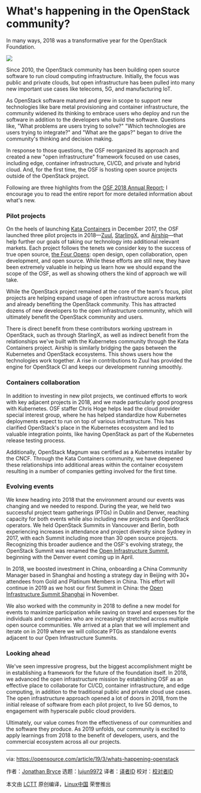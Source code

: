 [#]: collector: (lujun9972)
[#]: translator: ( )
[#]: reviewer: ( )
[#]: publisher: ( )
[#]: url: ( )
[#]: subject: (What's happening in the OpenStack community?)
[#]: via: (https://opensource.com/article/19/3/whats-happening-openstack)
[#]: author: (Jonathan Bryce https://opensource.com/users/jonathan-bryce)

What's happening in the OpenStack community?
======

In many ways, 2018 was a transformative year for the OpenStack Foundation.

![](https://opensource.com/sites/default/files/styles/image-full-size/public/lead-images/travel-mountain-cloud.png?itok=ZKsJD_vb)

Since 2010, the OpenStack community has been building open source software to run cloud computing infrastructure. Initially, the focus was public and private clouds, but open infrastructure has been pulled into many new important use cases like telecoms, 5G, and manufacturing IoT.

As OpenStack software matured and grew in scope to support new technologies like bare metal provisioning and container infrastructure, the community widened its thinking to embrace users who deploy and run the software in addition to the developers who build the software. Questions like, "What problems are users trying to solve?" "Which technologies are users trying to integrate?" and "What are the gaps?" began to drive the community's thinking and decision making.

In response to those questions, the OSF reorganized its approach and created a new "open infrastructure" framework focused on use cases, including edge, container infrastructure, CI/CD, and private and hybrid cloud. And, for the first time, the OSF is hosting open source projects outside of the OpenStack project.

Following are three highlights from the [OSF 2018 Annual Report][1]; I encourage you to read the entire report for more detailed information about what's new.

### Pilot projects

On the heels of launching [Kata Containers][2] in December 2017, the OSF launched three pilot projects in 2018—[Zuul][3], [StarlingX][4], and [Airship][5]—that help further our goals of taking our technology into additional relevant markets. Each project follows the tenets we consider key to the success of true open source, [the Four Opens][6]: open design, open collaboration, open development, and open source. While these efforts are still new, they have been extremely valuable in helping us learn how we should expand the scope of the OSF, as well as showing others the kind of approach we will take.

While the OpenStack project remained at the core of the team's focus, pilot projects are helping expand usage of open infrastructure across markets and already benefiting the OpenStack community. This has attracted dozens of new developers to the open infrastructure community, which will ultimately benefit the OpenStack community and users.

There is direct benefit from these contributors working upstream in OpenStack, such as through StarlingX, as well as indirect benefit from the relationships we've built with the Kubernetes community through the Kata Containers project. Airship is similarly bridging the gaps between the Kubernetes and OpenStack ecosystems. This shows users how the technologies work together. A rise in contributions to Zuul has provided the engine for OpenStack CI and keeps our development running smoothly.

### Containers collaboration

In addition to investing in new pilot projects, we continued efforts to work with key adjacent projects in 2018, and we made particularly good progress with Kubernetes. OSF staffer Chris Hoge helps lead the cloud provider special interest group, where he has helped standardize how Kubernetes deployments expect to run on top of various infrastructure. This has clarified OpenStack's place in the Kubernetes ecosystem and led to valuable integration points, like having OpenStack as part of the Kubernetes release testing process.

Additionally, OpenStack Magnum was certified as a Kubernetes installer by the CNCF. Through the Kata Containers community, we have deepened these relationships into additional areas within the container ecosystem resulting in a number of companies getting involved for the first time.

### Evolving events

We knew heading into 2018 that the environment around our events was changing and we needed to respond. During the year, we held two successful project team gatherings (PTGs) in Dublin and Denver, reaching capacity for both events while also including new projects and OpenStack operators. We held OpenStack Summits in Vancouver and Berlin, both experiencing increases in attendance and project diversity since Sydney in 2017, with each Summit including more than 30 open source projects. Recognizing this broader audience and the OSF's evolving strategy, the OpenStack Summit was renamed the [Open Infrastructure Summit][7], beginning with the Denver event coming up in April.

In 2018, we boosted investment in China, onboarding a China Community Manager based in Shanghai and hosting a strategy day in Beijing with 30+ attendees from Gold and Platinum Members in China. This effort will continue in 2019 as we host our first Summit in China: the [Open Infrastructure Summit Shanghai][8] in November.

We also worked with the community in 2018 to define a new model for events to maximize participation while saving on travel and expenses for the individuals and companies who are increasingly stretched across multiple open source communities. We arrived at a plan that we will implement and iterate on in 2019 where we will collocate PTGs as standalone events adjacent to our Open Infrastructure Summits.

### Looking ahead

We've seen impressive progress, but the biggest accomplishment might be in establishing a framework for the future of the foundation itself. In 2018, we advanced the open infrastructure mission by establishing OSF as an effective place to collaborate for CI/CD, container infrastructure, and edge computing, in addition to the traditional public and private cloud use cases. The open infrastructure approach opened a lot of doors in 2018, from the initial release of software from each pilot project, to live 5G demos, to engagement with hyperscale public cloud providers.

Ultimately, our value comes from the effectiveness of our communities and the software they produce. As 2019 unfolds, our community is excited to apply learnings from 2018 to the benefit of developers, users, and the commercial ecosystem across all our projects.

--------------------------------------------------------------------------------

via: https://opensource.com/article/19/3/whats-happening-openstack

作者：[Jonathan Bryce][a]
选题：[lujun9972][b]
译者：[译者ID](https://github.com/译者ID)
校对：[校对者ID](https://github.com/校对者ID)

本文由 [LCTT](https://github.com/LCTT/TranslateProject) 原创编译，[Linux中国](https://linux.cn/) 荣誉推出

[a]: https://opensource.com/users/jonathan-bryce
[b]: https://github.com/lujun9972
[1]: https://www.openstack.org/foundation/2018-openstack-foundation-annual-report
[2]: https://katacontainers.io/
[3]: https://zuul-ci.org/
[4]: https://www.starlingx.io/
[5]: https://www.airshipit.org/
[6]: https://www.openstack.org/four-opens/
[7]: https://www.openstack.org/summit/denver-2019/
[8]: https://www.openstack.org/summit/shanghai-2019
